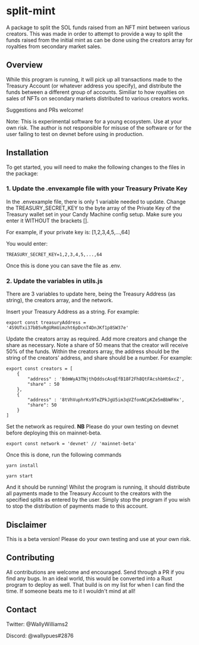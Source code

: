# split-mint

A package to split the SOL funds raised from an NFT mint between various creators. This was made in order to attempt to provide a way to split the funds raised from the initial mint as can be done using the creators array for royalties from secondary market sales.

## Overview

While this program is running, it will pick up all transactions made to the Treasury Account (or whatever address you specify), and distribute the funds between a different group of accounts. Similiar to how royalties on sales of NFTs on secondary markets distributed to various creators works. 

Suggestions and PRs welcome!

Note: This is experimental software for a young ecosystem. Use at your own risk. The author is not responsible for misuse of the software or for the user failing to test on devnet before using in production.

## Installation

To get started, you will need to make the following changes to the files in the package:

### 1. Update the .envexample file with your Treasury Private Key

In the .envexample file, there is only 1 variable needed to update. Change the TREASURY_SECRET_KEY to the byte array of the Private Key of the Treasury wallet set in your Candy Machine config setup. Make sure you enter it WITHOUT the brackets [].

For example, if your private key is: [1,2,3,4,5,...,64]

You would enter:

```
TREASURY_SECRET_KEY=1,2,3,4,5,...,64
```

Once this is done you can save the file as .env.

### 2. Update the variables in utils.js

There are 3 variables to update here, being the Treasury Address (as string), the creators array, and the network.

Insert your Treasury Address as a string. For example:

```
export const treasuryAddress = '4S9UTxi37bB5vRgURmUimzht6pDcnT4DnJKf1p8SW37e'
```

Update the creators array as required. Add more creators and change the share as necessary. Note a share of 50 means that the creator will receive 50% of the funds. Within the creators array, the address should be the string of the creators' address, and share should be a number. For example:

```
export const creators = [
    { 
        "address" : 'BdmWyA3TNjthQddscAsqEfB18F2Fh8QtFAcshbHt6xcZ',
        "share" : 50
    },
    { 
        "address" : '8tVhVuphrKs9TeZPkJgU5im3qVZfonNCpKZe5mBbWFHx',
        "share": 50
    }
]
```

Set the network as required. **NB** Please do your own testing on devnet before deploying this on mainnet-beta.

```
export const network = 'devnet' // 'mainnet-beta'
```

Once this is done, run the following commands

```
yarn install

yarn start
```

And it should be running! Whilst the program is running, it should distribute all payments made to the Treasury Account to the creators with the specified splits as entered by the user. Simply stop the program if you wish to stop the distribution of payments made to this account.

## Disclaimer

This is a beta version! Please do your own testing and use at your own risk. 

## Contributing

All contributions are welcome and encouraged. Send through a PR if you find any bugs. In an ideal world, this would be converted into a Rust program to deploy as well. That build is on my list for when I can find the time. If someone beats me to it I wouldn't mind at all!

## Contact

Twitter: @WallyWilliams2

Discord: @wallypues#2876
